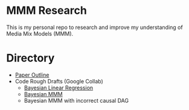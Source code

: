 # MMM Research

This is my personal repo to research and improve my understanding of Media Mix Models (MMM).

# Directory

- [Paper Outline](mmm_practical_overview.md)
- Code Rough Drafts (Google Collab)
  - [Bayesian Linear Regression](https://colab.research.google.com/drive/1ZppqL9fUdPzqyL2FXa2EqFcKrzCgd28D?usp=sharing)
  - [Bayesian MMM](https://colab.research.google.com/drive/1N38pqZnt7Vt1ppbxoqL_Hs_qA5ir4rHp?usp=sharing)
  - Bayesian MMM with incorrect causal DAG
